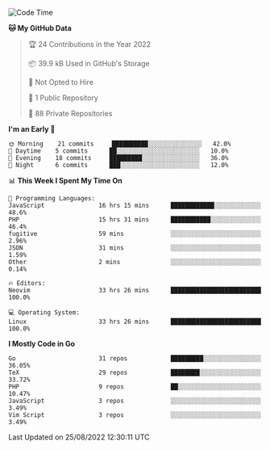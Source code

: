 
<!--START_SECTION:waka-->
![Code Time](http://img.shields.io/badge/Code%20Time-2%2C458%20hrs%2015%20mins-blue)

**🐱 My GitHub Data** 

> 🏆 24 Contributions in the Year 2022
 > 
> 📦 39.9 kB Used in GitHub's Storage 
 > 
> 🚫 Not Opted to Hire
 > 
> 📜 1 Public Repository 
 > 
> 🔑 88 Private Repositories  
 > 
**I'm an Early 🐤** 

```text
🌞 Morning    21 commits     ██████████░░░░░░░░░░░░░░░   42.0% 
🌆 Daytime    5 commits      ██░░░░░░░░░░░░░░░░░░░░░░░   10.0% 
🌃 Evening    18 commits     █████████░░░░░░░░░░░░░░░░   36.0% 
🌙 Night      6 commits      ███░░░░░░░░░░░░░░░░░░░░░░   12.0%

```


📊 **This Week I Spent My Time On** 

```text
💬 Programming Languages: 
JavaScript               16 hrs 15 mins      ████████████░░░░░░░░░░░░░   48.6% 
PHP                      15 hrs 31 mins      ███████████░░░░░░░░░░░░░░   46.4% 
fugitive                 59 mins             ░░░░░░░░░░░░░░░░░░░░░░░░░   2.96% 
JSON                     31 mins             ░░░░░░░░░░░░░░░░░░░░░░░░░   1.59% 
Other                    2 mins              ░░░░░░░░░░░░░░░░░░░░░░░░░   0.14%

🔥 Editors: 
Neovim                   33 hrs 26 mins      █████████████████████████   100.0%

💻 Operating System: 
Linux                    33 hrs 26 mins      █████████████████████████   100.0%

```

**I Mostly Code in Go** 

```text
Go                       31 repos            █████████░░░░░░░░░░░░░░░░   36.05% 
TeX                      29 repos            ████████░░░░░░░░░░░░░░░░░   33.72% 
PHP                      9 repos             ██░░░░░░░░░░░░░░░░░░░░░░░   10.47% 
JavaScript               3 repos             ░░░░░░░░░░░░░░░░░░░░░░░░░   3.49% 
Vim Script               3 repos             ░░░░░░░░░░░░░░░░░░░░░░░░░   3.49%

```



 Last Updated on 25/08/2022 12:30:11 UTC
<!--END_SECTION:waka-->
